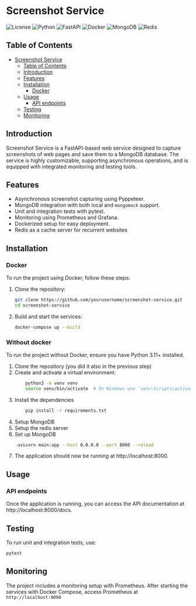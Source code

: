 # Screenshot Service

![License](https://img.shields.io/badge/license-MIT-blue.svg)
![Python](https://img.shields.io/badge/python-3.11%2B-blue.svg)
![FastAPI](https://img.shields.io/badge/FastAPI-0.95.0-green.svg)
![Docker](https://img.shields.io/badge/Docker-3.8-blue.svg)
![MongoDB](https://img.shields.io/badge/MongoDB-4.4-green.svg)
![Redis](https://img.shields.io/badge/redis-%23DD0031.svg)

## Table of Contents

- [Screenshot Service](#screenshot-service)
  - [Table of Contents](#table-of-contents)
  - [Introduction](#introduction)
  - [Features](#features)
  - [Installation](#installation)
    - [Docker](#docker)
  - [Usage](#usage)
    - [API endpoints](#api-endpoints)
  - [Testing](#testing)
  - [Monitoring](#monitoring)

## Introduction

Screenshot Service is a FastAPI-based web service designed to capture screenshots of web pages and save them to a MongoDB database. The service is highly customizable, supporting asynchronous operations, and is equipped with integrated monitoring and testing tools.

## Features

- Asynchronous screenshot capturing using Pyppeteer.
- MongoDB integration with both local and `mongomock` support.
- Unit and integration tests with pytest.
- Monitoring using Prometheus and Grafana.
- Dockerized setup for easy deployment.
- Redis as a cache server for recurrent websites

## Installation

### Docker

To run the project using Docker, follow these steps:

1. Clone the repository:
   ```bash
   git clone https://github.com/yourusername/screenshot-service.git
   cd screenshot-service

2. Build and start the services:
   ```bash
   docker-compose up --build

### Without docker

To run the project without Docker, ensure you have Python 3.11+ installed.

1. Clone the repository (you did it also in the previous step)
2. Create and activate a virtual environment:
    ```bash
        python3 -m venv venv
        source venv/bin/activate  # On Windows use `venv\Scripts\activate`
    ```
3. Install the dependencies
    ```bash
        pip install -r requirements.txt
    ```
4. Setup MongoDB
5. Setup the redis server
6. Set up MongoDB
   ```bash
    uvicorn main:app --host 0.0.0.0 --port 8000 --reload
   ```
7. The application should now be running at http://localhost:8000.

## Usage

### API endpoints

Once the application is running, you can access the API documentation at http://localhost:8000/docs.


## Testing

To run unit and integration tests, use:

```bash
pytest
```

## Monitoring

The project includes a monitoring setup with Prometheus. After starting the services with Docker Compose, access Prometheus at `http://localhost:9090`





